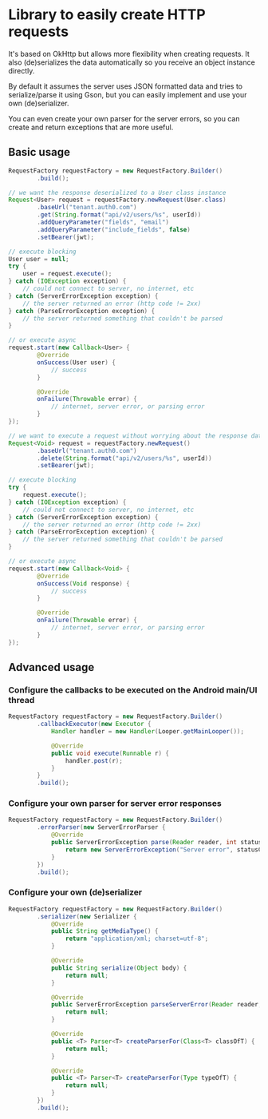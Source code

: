 # Library to easily create HTTP requests

It's based on OkHttp but allows more flexibility when creating requests. It also (de)serializes the
data automatically so you receive an object instance directly.

By default it assumes the server uses JSON formatted data and tries to serialize/parse it using
Gson, but you can easily implement and use your own (de)serializer.

You can even create your own parser for the server errors, so you can create and return exceptions
that are more useful.

## Basic usage

```java
RequestFactory requestFactory = new RequestFactory.Builder()
        .build();

// we want the response deserialized to a User class instance
Request<User> request = requestFactory.newRequest(User.class)
        .baseUrl("tenant.auth0.com")
        .get(String.format("api/v2/users/%s", userId))
        .addQueryParameter("fields", "email")
        .addQueryParameter("include_fields", false)
        .setBearer(jwt);

// execute blocking
User user = null;
try {
    user = request.execute();
} catch (IOException exception) {
    // could not connect to server, no internet, etc
} catch (ServerErrorException exception) {
    // the server returned an error (http code != 2xx)
} catch (ParseErrorException exception) {
    // the server returned something that couldn't be parsed
}

// or execute async
request.start(new Callback<User> {
        @Override
        onSuccess(User user) {
            // success
        }

        @Override
        onFailure(Throwable error) {
            // internet, server error, or parsing error
        }
});

// we want to execute a request without worrying about the response data
Request<Void> request = requestFactory.newRequest()
        .baseUrl("tenant.auth0.com")
        .delete(String.format("api/v2/users/%s", userId))
        .setBearer(jwt);

// execute blocking
try {
    request.execute();
} catch (IOException exception) {
    // could not connect to server, no internet, etc
} catch (ServerErrorException exception) {
    // the server returned an error (http code != 2xx)
} catch (ParseErrorException exception) {
    // the server returned something that couldn't be parsed
}

// or execute async
request.start(new Callback<Void> {
        @Override
        onSuccess(Void response) {
            // success
        }

        @Override
        onFailure(Throwable error) {
            // internet, server error, or parsing error
        }
});
```

## Advanced usage

### Configure the callbacks to be executed on the Android main/UI thread

```java
RequestFactory requestFactory = new RequestFactory.Builder()
        .callbackExecutor(new Executor {
            Handler handler = new Handler(Looper.getMainLooper());

            @Override
            public void execute(Runnable r) {
                handler.post(r);
            }
        }
        .build();
```

### Configure your own parser for server error responses

```java
RequestFactory requestFactory = new RequestFactory.Builder()
        .errorParser(new ServerErrorParser {
            @Override
            public ServerErrorException parse(Reader reader, int statusCode) {
                return new ServerErrorException("Server error", statusCode);
            }
        })
        .build();
```

### Configure your own (de)serializer

```java
RequestFactory requestFactory = new RequestFactory.Builder()
        .serializer(new Serializer {
            @Override
            public String getMediaType() {
                return "application/xml; charset=utf-8";
            }

            @Override
            public String serialize(Object body) {
                return null;
            }

            @Override
            public ServerErrorException parseServerError(Reader reader, int statusCode) {
                return null;
            }

            @Override
            public <T> Parser<T> createParserFor(Class<T> classOfT) {
                return null;
            }

            @Override
            public <T> Parser<T> createParserFor(Type typeOfT) {
                return null;
            }
        })
        .build();
```
